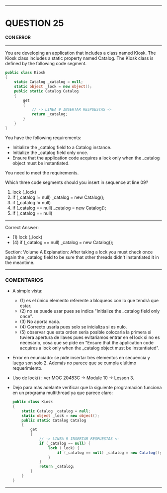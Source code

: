 ------

# QUESTION 25

#### CON ERROR 

------

You are developing an application that includes a class named Kiosk. The Kiosk class includes a static property named Catalog. The Kiosk class is defined by the following code segment. 

```c#
public class Kiosk
{ 
	static Catalog _catalog = null;
    static object _lock = new object();
	public static Catalog Catalog
	{
		get 
		{
			// -> LINEA 9 INSERTAR RESPUESTAS <-	
			return _catalog;
		}
	}
}
```


You have the following requirements:

* Initialize the _catalog field to a Catalog instance.
* Initialize the _catalog field only once.
* Ensure that the application code acquires a lock only when the _catalog object must be instantiated.

You need to meet the requirements.



Which three code segments should you insert in sequence at line 09? 

1. lock (_lock)
2. if (_catalog != null) _catalog = new Catalog();
3. if (_catalog != null)
4. if (_catalog == null) _catalog = new Catalog();
5. if (_catalog == null)

------

Correct Answer: 

* (1) lock (_lock)
* (4) if (_catalog == null) _catalog = new Catalog();

Section: Volume A
Explanation:
After taking a lock you must check once again the _catalog field to be sure that other threads didn't instantiated it in the meantime.

------

### COMENTARIOS

- A simple vista: 
  - (1) es el único elemento referente a bloqueos con lo que tendrá que estar. 
  - (2) no se puede usar pues se indica "Initialize the _catalog field only once". 
  - (3) No aporta nada. 
  - (4) Correcto usarla pues solo se inicializa si es nulo. 
  - (5) observar que esta orden sería posible colocarla la primera si tuviera apertura de llaves pues evitaríamos entrar en el lock si no es necesario, cosa que se pide en "Ensure that the application code acquires a lock only when the _catalog object must be instantiated".
  
- Error en enunciado: se pide insertar tres elementos en secuencia y luego son solo 2. Además no parece que se cumpla elúltimo requerimiento.

- Uso de lock() : ver MOC 20483C -> Module 10 -> Lesson 3.

- Dejo para más adelante verificar que la siguiente programación funciona en un programa multithread ya que parece claro:

	```c#
	public class Kiosk
	{ 
		static Catalog _catalog = null;
	    static object _lock = new object();
		public static Catalog Catalog
		{
			get 
			{
				// -> LINEA 9 INSERTAR RESPUESTAS <-	
				if (_catalog == null) {
					lock (_lock) {
						if (_catalog == null) _catalog = new Catalog();
					}
				}
				return _catalog;
			}
		}
	}
	```
	
	


------

